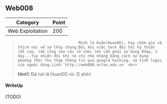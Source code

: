 ## Web008

| Category | Point |
| --- | --- |
| Web Exploitation | 200 |

>                                Mình là Huân(HuanDD), hay chém gió và thích nói về sự thủy chung.Đôi khi việc hack đòi hỏi kỹ thuật rất cao, tấn công vào các tổ chức lớn cần phải sử dụng 0day, 1 day...Tuy nhiên đôi khi nó chỉ nhẹ nhàng bằng cách sử dụng phương thức thu thập thông tin qua google hacking, và tính logic của người dùng.Link:`http://web008.actvn.edu.vn` <br>
> **Hint1**: Đã nói là HuanDD rùi :D ahihi <br>

#### WriteUp

(TODO)
